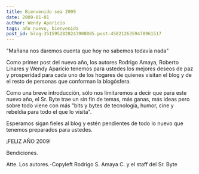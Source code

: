 ```yaml
---
title: Bienvenido sea 2009
date: 2009-01-01
author: Wendy Aparicio
tags: año nuevo, bienvenida
post_id: blog-3515952828243908885.post-4582126359478961517
---
```


"Mañana nos daremos cuenta que hoy no sabemos todavía nada"

Como primer post del nuevo año, los autores Rodrigo Amaya, Roberto Linares y Wendy Aparicio tenemos para ustedes los mejores deseos de paz y prosperidad para cada uno de los hogares de quienes visitan el blog y de el resto de personas que conforman la blogósfera.

Como una breve introducción, sólo nos limitaremos a decir que para este nuevo año, el Sr. Byte trae un sin fin de temas, más ganas, más ideas pero sobre todo viene con más "bits y bytes de tecnología, humor, cine y rebeldía para todo el que lo visita".

Esperamos sigan fieles al blog y estén pendientes de todo lo nuevo que tenemos preparados para ustedes.

¡FELIZ AÑO 2009!

Bendiciones.

Atte. Los autores.-Copyleft Rodrigo S. Amaya C. y el staff del Sr. Byte